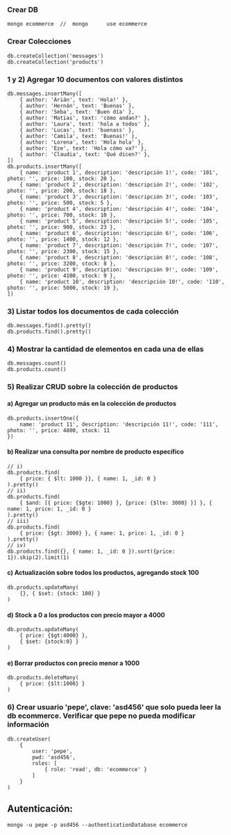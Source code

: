 ### Crear DB
```
mongo ecommerce  //  mongo      use ecommerce
```

### Crear Colecciones
```
db.createCollection('messages')
db.createCollection('products')
```

### 1 y 2) Agregar 10 documentos con valores distintos
```
db.messages.insertMany([
    { author: 'Arián', text: 'Hola!' },
    { author: 'Hernán', text: 'Buenas' },
    { author: 'Seba', text: 'Buen día' },
    { author: 'Matias', text: 'cómo andan?' },
    { author: 'Laura', text: 'hola a todos' },
    { author: 'Lucas', text: 'buenass' },
    { author: 'Camila', text: 'Buenas!' },
    { author: 'Lorena', text: 'Hola hola' },
    { author: 'Eze', text: 'Hola cómo va?' },
    { author: 'Claudia', text: 'Qué dicen?' },
])
db.products.insertMany([
    { name: 'product 1', description: 'descripción 1!', code: '101', photo: '', price: 100, stock: 20 },
    { name: 'product 2', description: 'descripción 2!', code: '102', photo: '', price: 200, stock: 18 },
    { name: 'product 3', description: 'descripción 3!', code: '103', photo: '', price: 500, stock: 5 },
    { name: 'product 4', description: 'descripción 4!', code: '104', photo: '', price: 700, stock: 10 },
    { name: 'product 5', description: 'descripción 5!', code: '105', photo: '', price: 900, stock: 23 },
    { name: 'product 6', description: 'descripción 6!', code: '106', photo: '', price: 1400, stock: 12 },
    { name: 'product 7', description: 'descripción 7!', code: '107', photo: '', price: 2300, stock: 15 },
    { name: 'product 8', description: 'descripción 8!', code: '108', photo: '', price: 3200, stock: 8 },
    { name: 'product 9', description: 'descripción 9!', code: '109', photo: '', price: 4100, stock: 9 },
    { name: 'product 10', description: 'descripción 10!', code: '110', photo: '', price: 5000, stock: 19 },
])
```

### 3) Listar todos los documentos de cada colección
```
db.messages.find().pretty()
db.products.find().pretty()
```

### 4) Mostrar la cantidad de elementos en cada una de ellas
```
db.messages.count()
db.products.count()
```

### 5) Realizar CRUD sobre la colección de productos
#### a) Agregar un producto más en la colección de productos
```
db.products.insertOne({
    name: 'product 11', description: 'descripción 11!', code: '111', photo: '', price: 4800, stock: 11
})
```
#### b) Realizar una consulta por nombre de producto específico
```
// i)
db.products.find(
    { price: { $lt: 1000 }}, { name: 1, _id: 0 }
).pretty()
// ii)
db.products.find(
    { $and: [{ price: {$gte: 1000} }, {price: {$lte: 3000} }] }, { name: 1, price: 1, _id: 0 }
).pretty()
// iii)
db.products.find(
    { price: {$gt: 3000} }, { name: 1, price: 1, _id: 0 }
).pretty()
// iv)
db.products.find({}, { name: 1, _id: 0 }).sort({price: 1}).skip(2).limit(1)
```

#### c) Actualización sobre todos los productos, agregando stock 100
```
db.products.updateMany(
    {}, { $set: {stock: 100} }
)
```
#### d) Stock a 0 a los productos con precio mayor a 4000
```
db.products.updateMany(
    { price: {$gt:4000} },
    { $set: {stock:0} }
)
```
#### e) Borrar productos con precio menor a 1000
```
db.products.deleteMany(
    { price: {$lt:1000} }
)
```

### 6) Crear usuario 'pepe', clave: 'asd456' que solo pueda leer la db ecommerce. Verificar que pepe no pueda modificar información
```
db.createUser(
    {
        user: 'pepe',
        pwd: 'asd456',
        roles: [
            { role: 'read', db: 'ecommerce' }
        ]
    }
)
```

## Autenticación:
``
mongo -u pepe -p asd456 --authenticationDatabase ecommerce
``
